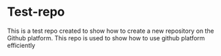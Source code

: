 # Test-repo
This is a test repo created to show how to create a new repository on the Github platform.
This repo is used to show how to use github platform efficiently
